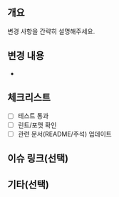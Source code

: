 ## 개요

변경 사항을 간략히 설명해주세요.

## 변경 내용
- 

## 체크리스트
- [ ] 테스트 통과
- [ ] 린트/포맷 확인
- [ ] 관련 문서(README/주석) 업데이트

## 이슈 링크(선택)

## 기타(선택)

